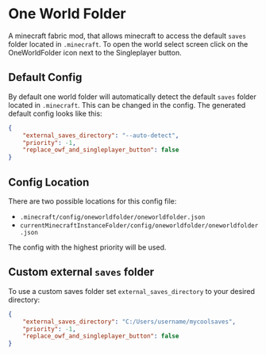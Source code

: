 # One World Folder

A minecraft fabric mod, that allows minecraft to access the default `saves` folder located in `.minecraft`. To open the world select screen click on the OneWorldFolder icon next to the Singleplayer button.

## Default Config
By default one world folder will automatically detect the default `saves` folder located in `.minecraft`. This can be changed in the config. The generated default config looks like this:
```json
{
	"external_saves_directory": "--auto-detect",
	"priority": -1,
	"replace_owf_and_singleplayer_button": false
}
```

## Config Location
There are two possible locations for this config file:
- `.minecraft/config/oneworldfolder/oneworldfolder.json`
- `currentMinecraftInstanceFolder/config/oneworldfolder/oneworldfolder.json`

The config with the highest priority will be used.

## Custom external `saves` folder
To use a custom saves folder set `external_saves_directory` to your desired directory:
```json
{
	"external_saves_directory": "C:/Users/username/mycoolsaves",
	"priority": -1,
	"replace_owf_and_singleplayer_button": false
}
```
